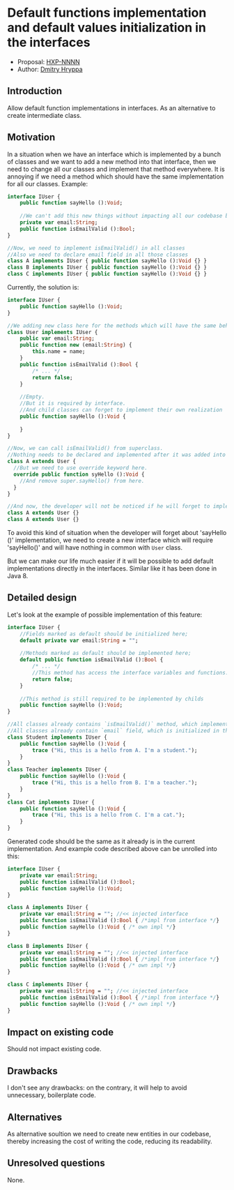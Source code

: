 # Default functions implementation and default values initialization in the interfaces

* Proposal: [HXP-NNNN](NNNN-filename.md)
* Author: [Dmitry Hryppa](https://github.com/dmitryhryppa)

## Introduction
Allow default function implementations in interfaces. As an alternative to create intermediate class.

## Motivation

In a situation when we have an interface which is implemented by a bunch of classes and we want to add a new method into that interface, then we need to change all our classes and implement that method everywhere. It is annoying if we need a method which should have the same implementation for all our classes.
Example:

```haxe
interface IUser {
    public function sayHello ():Void;
    
    //We can't add this new things without impacting all our codebase bellow.
    private var email:String; 
    public function isEmailValid ():Bool;
}

//Now, we need to implement isEmailValid() in all classes
//Also we need to declare email field in all those classes 
class A implements IUser { public function sayHello ():Void {} }
class B implements IUser { public function sayHello ():Void {} }
class C implements IUser { public function sayHello ():Void {} }
```

Currently, the solution  is: 
```haxe
interface IUser {
    public function sayHello ():Void;
}

//We adding new class here for the methods which will have the same behavior for all child classes:
class User implements IUser {
    public var email:String;
    public function new (email:String) {
        this.name = name;
    }
    public function isEmailValid ():Bool {
        /* ... */
        return false;
    }
    
    //Empty. 
    //But it is required by interface.
    //And child classes can forget to implement their own realization
    public function sayHello ():Void {
      
    }
}

//Now, we can call isEmailValid() from superclass.
//Nothing needs to be declared and implemented after it was added into User class.
class A extends User { 
  //But we need to use override keyword here. 
  override public function syHello ():Void {
    //And remove super.sayHello() from here.
  } 
}

//And now, the developer will not be noticed if he will forget to implement required `sayHello()` method.
class A extends User {} 
class A extends User {}
```
To avoid this kind of situation when the developer will forget about 'sayHello ()' implementation, we need to create a new interface which will require 'sayHello()' and will have nothing in common with `User` class.

But we can make our life much easier if it will be possible to add default implementations directly in the interfaces. Similar like it has been done in Java 8.

## Detailed design
Let's look at the example of possible implementation of this feature:

```haxe
interface IUser {
    //Fields marked as default should be initialized here;
    default private var email:String = "";
    
    //Methods marked as default should be implemented here;
    default public function isEmailValid ():Bool {
        /* ... */ 
        //This method has access the interface variables and functions.
        return false;
    }
    
    //This method is still required to be implemented by childs
    public function sayHello ():Void;
}

//All classes already contains `isEmailValid()` method, which implementation was injected from IUser interface.
//All classes already contain `email` field, which is initialized in the interface.
class Student implements IUser {
    public function sayHello ():Void {
        trace ("Hi, this is a hello from A. I'm a student.");
    }
} 
class Teacher implements IUser {
    public function sayHello ():Void {
        trace ("Hi, this is a hello from B. I'm a teacher.");
    }
}
class Cat implements IUser {
    public function sayHello ():Void {
        trace ("Hi, this is a hello from C. I'm a cat.");
    }
}
```

Generated code should be the same as it already is in the current implementation. 
And example code described above can be unrolled into this:

```haxe
interface IUser {
    private var email:String;
    public function isEmailValid ():Bool;
    public function sayHello ():Void;
}

class A implements IUser {
    private var email:String = ""; //<< injected interface 
    public function isEmailValid ():Bool { /*impl from interface */}
    public function sayHello ():Void { /* own impl */}
} 

class B implements IUser {
    private var email:String = ""; //<< injected interface 
    public function isEmailValid ():Bool { /*impl from interface */}
    public function sayHello ():Void { /* own impl */}
}

class C implements IUser {
    private var email:String = ""; //<< injected interface 
    public function isEmailValid ():Bool { /*impl from interface */}
    public function sayHello ():Void { /* own impl */}
}
```


## Impact on existing code

Should not impact existing code.

## Drawbacks

I don't see any drawbacks: on the contrary, it will help to avoid unnecessary, boilerplate code.

## Alternatives

As alternative soultion we need to create new entities in our codebase, thereby increasing the cost of writing the code, reducing its readability.

## Unresolved questions
None.
